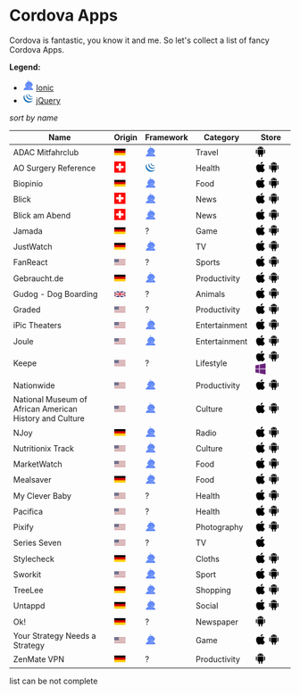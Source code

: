 # Cordova Apps
Cordova is fantastic, you know it and me. So let's collect a list of fancy Cordova Apps. 

**Legend:**<br>

* ![](assets/ionic.png) [Ionic](ionicframework.com)
* ![](assets/jquery.png) [jQuery](https://jquerymobile.com/)


*sort by name*

Name | Origin | Framework | Category | Store
------------ | ------------- | ------------- | ------------- | -------------
ADAC Mitfahrclub | ![](assets/c/de.png) | ![](assets/ionic.png) | Travel | [![](assets/android.png)](https://play.google.com/store/apps/details?id=de.adac.Mitfahrclub)
AO Surgery Reference | ![](assets/c/ch.png) | ![](assets/jquery.png) | Health | [![](assets/apple.png)](https://itunes.apple.com/de/app/ao-surgery-reference/id403961165?mt=8)       [![](assets/android.png)](https://play.google.com/store/apps/details?id=af.org.aofoundation.AOSR&hl=de)
Biopinio | ![](assets/c/de.png) | ![](assets/ionic.png) | Food | [![](assets/apple.png)](https://itunes.apple.com/de/app/biopinio/id868830625?mt=8)       [![](assets/android.png)](https://play.google.com/store/apps/details?id=com.pollion.biopinio.app)
Blick | ![](assets/c/ch.png) | ![](assets/ionic.png) | News | ![](assets/apple.png)       ![](assets/android.png)
Blick am Abend | ![](assets/c/ch.png) | ![](assets/ionic.png) | News | ![](assets/apple.png)       ![](assets/android.png)
Jamada | ![](assets/c/de.png) | ? | Game | [![](assets/apple.png)](https://itunes.apple.com/de/app/arztsuche-jameda/id383612737?mt=8)       [![](assets/android.png)](https://play.google.com/store/apps/details?id=de.jameda.android.arztsuche&hl=de)
JustWatch | ![](assets/c/de.png) | ![](assets/ionic.png) | TV | [![](assets/apple.png)](https://itunes.apple.com/us/app/justwatch-movies-tv-shows/id979227482?mt=8)       [![](assets/android.png)](https://play.google.com/store/apps/details?id=com.justwatch.justwatch&hl=de)
FanReact | ![](assets/c/us.png) | ? | Sports | [![](assets/apple.png)](https://itunes.apple.com/us/app/fanreact/id947998588?mt=8)       [![](assets/android.png)](https://play.google.com/store/apps/details?id=com.fanreact.app)
Gebraucht.de | ![](assets/c/de.png) | ![](assets/ionic.png) | Productivity | [![](assets/apple.png)](https://itunes.apple.com/us/artist/fhnfh/id922315768)       [![](assets/android.png)](https://play.google.com/store/apps/details?id=com.gebraucht.de)
Gudog - Dog Boarding | ![](assets/c/uk.png) | ? | Animals | [![](assets/apple.png)](https://itunes.apple.com/gb/app/gudog/id964470204?l=en)       [![](assets/android.png)](https://play.google.com/store/apps/details?id=com.gudog.app&hl=en)
Graded | ![](assets/c/us.png) | ? | Productivity | [![](assets/apple.png)](https://itunes.apple.com/us/app/graded-check-your-hac-grades/id1048807913?ls=1&mt=8)       [![](assets/android.png)](https://play.google.com/store/apps/details?id=io.graded)
iPic Theaters | ![](assets/c/us.png) | ![](assets/ionic.png) | Entertainment | [![](assets/apple.png)](https://itunes.apple.com/us/app/ipic-theaters/id438795028?mt=8)       [![](assets/android.png)](https://play.google.com/store/apps/details?id=com.ipictheaters.ipic&hl=en)
Joule | ![](assets/c/us.png) | ![](assets/ionic.png) | Entertainment | [![](assets/apple.png)](https://itunes.apple.com/us/app/joule-sous-vide-by-chefsteps/id970115018?mt=8)       [![](assets/android.png)](https://play.google.com/store/apps/details?id=com.chefsteps.circulator&hl=en)
Keepe | ![](assets/c/us.png) | ? | Lifestyle | [![](assets/apple.png)](https://itunes.apple.com/de/app/mealsaver-g%C3%BCnstig-essen-umwelt-schonen/id1162089374?mt=8)      [![](assets/android.png)](https://itunes.apple.com/app/apple-store/id931021960?pt=110994816&mt=8)      [![](assets/win.png)](http://www.windowsphone.com/s?appid=a1f4073b-3b6c-4252-8117-22646ac88e58e)
Nationwide | ![](assets/c/us.png) | ![](assets/ionic.png) | Productivity | [![](assets/apple.png)](https://itunes.apple.com/us/app/nationwide-mobile/id311627534?mt=8)      [![](assets/android.png)](https://play.google.com/store/apps/details?id=com.nationwide.mobile.android.nwmobile&hl=ene)
National Museum of <br>African American <br>History and Culture | ![](assets/c/us.png) | ![](assets/ionic.png) | Culture | [![](assets/apple.png)](https://itunes.apple.com/us/app/nmaahc-mobile/id1155107113?mt=8)      [![](assets/android.png)](https://play.google.com/store/apps/details?id=com.ionicframework.nmaahc708324)
NJoy| ![](assets/c/de.png) | ![](assets/ionic.png) | Radio | [![](assets/apple.png)](https://itunes.apple.com/de/app/n-joy-radio/id1083101371?mt=8)      [![](assets/android.png)](http://www.n-joy.de/app/N-JOY-Radio-Enjoy-the-music,njoyapp100.html)
Nutritionix Track | ![](assets/c/us.png) | ![](assets/ionic.png) | Culture | [![](assets/apple.png)](https://itunes.apple.com/us/app/nutritionix-track-calorie/id1061691342?mt=8)      [![](assets/android.png)](https://play.google.com/store/apps/details?id=com.nutritionix.nixtrack)
MarketWatch | ![](assets/c/us.png) | ![](assets/ionic.png) | Food | [![](assets/apple.png)](https://itunes.apple.com/us/app/marketwatch-real-time-business/id336693422?mt=8)      [![](assets/android.png)](https://play.google.com/store/apps/details?id=com.marketwatch&hl=en)
Mealsaver | ![](assets/c/de.png) | ![](assets/ionic.png) | Food | [![](assets/apple.png)](https://itunes.apple.com/de/app/mealsaver-g%C3%BCnstig-essen-umwelt-schonen/id1162089374?mt=8)      [![](assets/android.png)](https://play.google.com/store/apps/details?id=de.mealsaver.app&hl=de)
My Clever Baby | ![](assets/c/us.png) | ? | Health | [![](assets/apple.png)](https://geo.itunes.apple.com/us/app/clever-baby-log-track-nursing/id1006583126?mt=8)      [![](assets/android.png)](https://play.google.com/store/apps/details?id=com.mycleverbaby.cleverbaby&hl=en) 
Pacifica| ![](assets/c/us.png) | ? | Health | [![](assets/apple.png)](https://itunes.apple.com/us/app/pacifica-tools-for-stress/id922968861?mt=8&ign-mpt=uo%3D6)      [![](assets/android.png)](https://play.google.com/store/apps/details?id=com.pacificalabs.pacifica)
Pixify| ![](assets/c/us.png) | ![](assets/ionic.png)  | Photography | [![](assets/apple.png)](https://itunes.apple.com/us/app/pixify.us/id1134639759?mt=8)      [![](assets/android.png)](https://play.google.com/store/apps/details?id=com.panicbuttonvfx.pixify)
Series Seven| ![](assets/c/us.png) | ? | TV | [![](assets/apple.png)](https://itunes.apple.com/us/app/series-seven/id888005622?uo=8&at=1l3voeJ)
Stylecheck| ![](assets/c/de.png) | ![](assets/ionic.png) | Cloths | [![](assets/apple.png)](https://play.google.com/store/apps/details?id=com.gebraucht.de)      [![](assets/android.png)](https://play.google.com/store/apps/details?id=de.stylecheck.app)
Sworkit| ![](assets/c/us.png) | ![](assets/ionic.png) | Sport | [![](assets/apple.png)](https://itunes.apple.com/us/app/sworkit-daily-circuit-training/id527219710?mt=8&ign-mpt=uo%3D4)      [![](assets/android.png)](http://play.google.com/store/apps/details?id=sworkitapp.sworkit.com)
TreeLee | ![](assets/c/de.png) | ![](assets/ionic.png) | Shopping | [![](assets/apple.png)](https://itunes.apple.com/de/app/treelee/id933913996?mt=8)      [![](assets/android.png)](https://play.google.com/store/apps/details?id=com.flyacts.treelee&hl=de)
Untappd | ![](assets/c/de.png) | ![](assets/ionic.png) | Social | [![](assets/apple.png)](https://itunes.apple.com/us/app/untappd/id449141888?mt=8)      [![](assets/android.png)](https://play.google.com/store/apps/details?id=com.untappdllc.app&hl=en)
Ok! | ![](assets/c/de.png) | ? | Newspaper | [![](assets/android.png)](https://play.google.com/store/apps/details?id=air.de.ok_magazin.okdaily)
Your Strategy Needs a Strategy | ![](assets/c/us.png) | ![](assets/ionic.png) | Game | [![](assets/apple.png)](https://itunes.apple.com/us/app/your-strategy-needs-a-strategy/id951248714?mt=8)       [![](assets/android.png)](https://play.google.com/store/apps/details?id=com.bcg.strategystyles.game)
ZenMate VPN | ![](assets/c/de.png) | ? | Productivity | [![](assets/android.png)](https://play.google.com/store/apps/details?id=com.zenmate.android&hl=de)



list can be not complete
